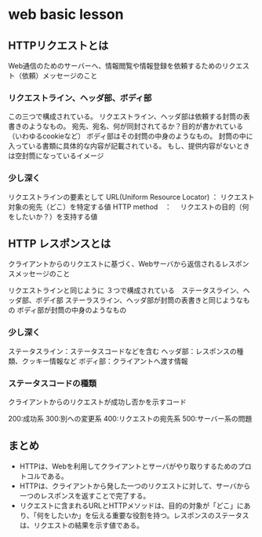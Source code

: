 # web basic lesson

## HTTPリクエストとは
Web通信のためのサーバーへ、情報閲覧や情報登録を依頼するためのリクエスト（依頼）メッセージのこと

### リクエストライン、ヘッダ部、ボディ部
この三つで構成されている。
リクエストライン、ヘッダ部は依頼する封筒の表書きのようなもの。
宛先、宛名、何が同封されてるか？目的が書かれている（いわゆるcookieなど）
ボディ部はその封筒の中身のようなもの。
封筒の中に入っている書類に具体的な内容が記載されている。
もし、提供内容がないときは空封筒になっているイメージ

### 少し深く
リクエストラインの要素として
URL(Uniform Resource Locator) ： リクエスト対象の宛先（どこ）を特定する値
HTTP method　： 　リクエストの目的（何をしたいか？）を支持する値

##  HTTP レスポンスとは
クライアントからのリクエストに基づく、Webサーバから返信されるレスポンスメッセージのこと

リクエストラインと同じように
３つで構成されている　ステータスライン、ヘッダ部、ボデイ部
ステーラスライン、ヘッダ部が封筒の表書きと同じようなもの
ボディ部が封筒の中身のようなもの

###  少し深く
ステータスライン：ステータスコードなどを含む
ヘッダ部：レスポンスの種類、クッキー情報など
ボディ部：クライアントへ渡す情報

### ステータスコードの種類
クライアントからのリクエストが成功し否かを示すコード

200:成功系
300:別への変更系
400:リクエストの宛先系
500:サーバー系の問題

##  まとめ
- HTTPは、Webを利用してクライアントとサーバがやり取りするためのプロトコルである。
- HTTPは、クライアントから発した一つのリクエストに対して、サーバから一つのレスポンスを返すことで完了する。
- リクエストに含まれるURLとHTTPメソッドは、目的の対象が「どこ」にあり、「何をしたいか」を伝える重要な役割を持つ。レスポンスのステータスは、リクエストの結果を示す値である。


